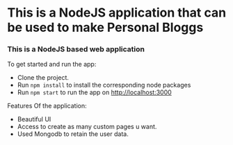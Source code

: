 # This is a NodeJS application  that can be used to make Personal Bloggs

### This is a NodeJS based web application

To get started and run the app:

- Clone the project.
- Run `npm install` to install the corresponding node packages
- Run `npm start` to run the app on [http://localhost:3000](http://localhost:3000)

Features Of the application:

- Beautiful UI
- Access to create as many custom pages u want.
- Used Mongodb to retain the user data.
